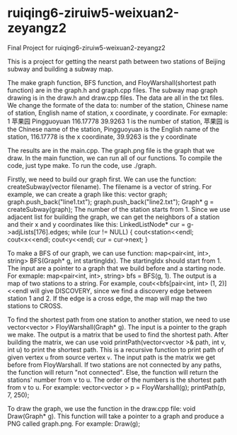 # ruiqing6-ziruiw5-weixuan2-zeyangz2
Final Project for ruiqing6-ziruiw5-weixuan2-zeyangz2

This is a project for getting the nearst path between two stations of Beijing subway and building a subway map.

The make graph function, BFS function, and FloyWarshall(shortest path function) are in the graph.h and graph.cpp files. The subway map graph drawing is in the draw.h and draw.cpp files. The data are all in the txt files. We change the formate of the data to: number of the station, Chinese name of station, English name of station, x coordinate, y coordinate.
For exmaple:
1 苹果园 Pingguoyuan 116.17778 39.9263 
1 is the number of station, 苹果园 is the Chinese name of the station, Pingguoyuan is the English name of the station, 116.17778 is the x coordinate, 39.9263 is the y coordinate

The results are in the main.cpp. The graph.png file is the graph that we draw. In the main function, we can run all of our functions.
To compile the code, just type make. To run the code, use ./graph.

Firstly, we need to build our graph first. We can use the function: createSubway(vector<string> filename). The filename is a vector of string. For example, we can create a graph like this: 
    vector<string> graph;
    graph.push_back("line1.txt");
    graph.push_back("line2.txt");
    Graph* g = createSubway(graph);
The number of the station starts from 1.
Since we use adjacent list for building the graph, we can get the neighbors of a station and their x and y coordinates like this:
    LinkedListNode* cur =  g->adjLists[176].edges;
    while (cur != NULL) {
        cout<<cur->station<<endl;
        cout<<cur->x<<endl;
        cout<<cur->y<<endl;
        cur = cur->next;
    }

To make a BFS of our graph, we can use function: map<pair<int, int>, string> BFS(Graph* g, int startingIdx). The startingIdx should start from 1. The input are a pointer to a graph that we build before and a starting node. 
For exmaple: map<pair<int, int>, string> bfs = BFS(g, 1). The output is a map of two stations to a string. For example, cout<<bfs[pair<int, int> (1, 2)]<<endl will give DISCOVERY, since we find a discovery edge between station 1 and 2. If the edge is a cross edge, the map will map the two stations to CROSS. 
  
To find the shortest path from one station to another station, we need to use vector<vector<int> > FloyWarshall(Graph* g). The input is a pointer to the graph we make. The output is a matrix that be used to find the shortest path. After building the matrix, we can use void printPath(vector<vector<int> >& path, int v, int u) to print the shortest path. This is a recursive function to print path of given vertex `u` from source vertex `v`. The input path is the matrix we get before from FloyWarshall. If two stations are not connected by any paths, the function will return "not connected". Else, the function will return the stations' number from v to u. The order of the numbers is the shortest path from v to u. 
For example: 
  vector<vector<int> > p = FloyWarshall(g);
  printPath(p, 7, 250);

  To draw the graph, we use the function in the draw.cpp file: void Draw(Graph* g). This function will take a pointer to a graph and produce a PNG called graph.png. 
  For example:
    Draw(g);
  


